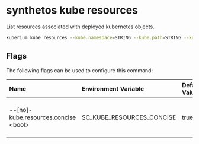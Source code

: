 # synthetos kube resources

List resources associated with deployed kubernetes objects.

```sh
kuberium kube resources --kube.namespace=STRING --kube.path=STRING --kube.context=STRING
```
## Flags

The following flags can be used to configure this command:

| Name                                  | Environment Variable      | Default Value | Description                              |
| :-------------------------------------| :-------------------------| :-------------| :----------------------------------------|
| --[no]-kube.resources.concise \<bool> | SC_KUBE_RESOURCES_CONCISE | true          | Do not include a detailed resource list. |
